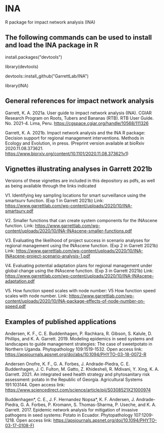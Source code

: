 # INA
R package for impact network analysis (INA)

## The following commands can be used to install and load the INA package in R

install.packages("devtools")

library(devtools)

devtools::install_github("GarrettLab/INA")

library(INA)

## General references for impact network analysis

Garrett, K. A. 2021a. User guide to impact network analysis (INA). CGIAR Research Program on Roots, Tubers and Bananas (RTB). RTB User Guide. No. 2021-4. Lima, Peru. https://cgspace.cgiar.org/handle/10568/111326

Garrett, K. A. 2021b. Impact network analysis and the INA R package: Decision support for regional management interventions. Methods in Ecology and Evolution, in press. (Preprint version available at bioRxiv 2020.11.08.373621. https://www.biorxiv.org/content/10.1101/2020.11.08.373621v1)

## Vignettes illustrating analyses in Garrett 2021b

Versions of these vignettes are included in this depository as pdfs, as well as being available through the links indicated

V1. Identifying key sampling locations for smart surveillance using the smartsurv function. (Exp 1 in Garrett 2021b) Link: https://www.garrettlab.com/wp-content/uploads/2020/10/INA-smartsurv.pdf

V2. Smaller functions that can create system components for the INAscene function. Link: https://www.garrettlab.com/wp-content/uploads/2020/10/INA-INAscene-smaller-functions.pdf

V3. Evaluating the likelihood of project success in scenario analyses for regional management using the INAscene function. (Exp 2 in Garrett 2021b) Link: https://www.garrettlab.com/wp-content/uploads/2020/10/INA-INAscene-project-scenario-analysis-1.pdf

V4. Evaluating potential adaptation plans for regional management under global change using the INAscene function. (Exp 3 in Garrett 2021b) Link: https://www.garrettlab.com/wp-content/uploads/2020/10/INA-INAscene-adaptation.pdf

V5. How function speed scales with node number: V5 How function speed scales with node number. Link: https://www.garrettlab.com/wp-content/uploads/2020/10/INA-package-effects-of-node-number-on-speed.pdf

## Examples of published applications

Andersen, K. F., C. E. Buddenhagen, P. Rachkara, R. Gibson, S. Kalule, D. Phillips, and K. A. Garrett. 2019. Modeling epidemics in seed systems and landscapes to guide management strategies: The case of sweetpotato in Northern Uganda. Phytopathology 109:1519-1532. Open access link: https://apsjournals.apsnet.org/doi/abs/10.1094/PHYTO-03-18-0072-R

Andersen Onofre, K. F., G. A. Forbes, J. Andrade-Piedra, C. E. Buddenhagen, J. C. Fulton, M. Gatto, Z. Khidesheli, R. Mdivani, Y. Xing, K. A. Garrett. 2021. An integrated seed health strategy and phytosanitary risk assessment: potato in the Republic of Georgia. Agricultural Systems 191:103144. Open access link: https://www.sciencedirect.com/science/article/pii/S0308521X21000974

Buddenhagen*, C. E., J. F. Hernandez Nopsa*, K. F. Andersen, J. Andrade-Piedra, G. A. Forbes, P. Kromann, S. Thomas-Sharma, P. Useche, and K. A. Garrett. 2017. Epidemic network analysis for mitigation of invasive pathogens in seed systems: Potato in Ecuador. Phytopathology 107:1209-1218. Open access link: https://apsjournals.apsnet.org/doi/10.1094/PHYTO-03-17-0108-FI
